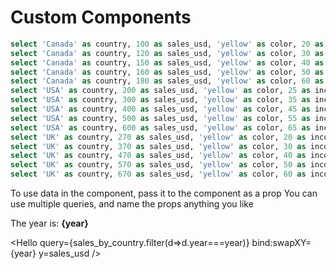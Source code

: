 # Custom Components
<!-- You need to import the component. You can reference your components folder as '$lib' -->
<script>
    import Hello from '$lib/Hello.svelte';
    import Slider from '$lib/Slider_boolean.svelte';
    $: year = 2000;
</script>

```sql sales_by_country 
select 'Canada' as country, 100 as sales_usd, 'yellow' as color, 20 as income_usd, 2000 as year union all 
select 'Canada' as country, 120 as sales_usd, 'yellow' as color, 30 as income_usd, 2001 as year union all 
select 'Canada' as country, 150 as sales_usd, 'yellow' as color, 40 as income_usd, 2002 as year union all 
select 'Canada' as country, 160 as sales_usd, 'yellow' as color, 50 as income_usd, 2003 as year union all 
select 'Canada' as country, 180 as sales_usd, 'yellow' as color, 60 as income_usd, 2004 as year union all 
select 'USA' as country, 200 as sales_usd, 'yellow' as color, 25 as income_usd, 2000 as year union all 
select 'USA' as country, 300 as sales_usd, 'yellow' as color, 35 as income_usd, 2001 as year union all 
select 'USA' as country, 400 as sales_usd, 'yellow' as color, 45 as income_usd, 2002 as year union all 
select 'USA' as country, 500 as sales_usd, 'yellow' as color, 55 as income_usd, 2003 as year union all 
select 'USA' as country, 600 as sales_usd, 'yellow' as color, 65 as income_usd, 2004 as year union all 
select 'UK' as country, 270 as sales_usd, 'yellow' as color, 20 as income_usd, 2000 as year union all 
select 'UK' as country, 370 as sales_usd, 'yellow' as color, 30 as income_usd, 2001 as year union all 
select 'UK' as country, 470 as sales_usd, 'yellow' as color, 40 as income_usd, 2002 as year union all 
select 'UK' as country, 570 as sales_usd, 'yellow' as color, 50 as income_usd, 2003 as year union all 
select 'UK' as country, 670 as sales_usd, 'yellow' as color, 60 as income_usd, 2004 as year
```

To use data in the component, pass it to the component as a prop
You can use multiple queries, and name the props anything you like

<Slider bind:value={year}/>

The year is: **{year}**

<Hello 
  query={sales_by_country.filter(d=>d.year===year)}
  bind:swapXY={year}
  y=sales_usd
/>